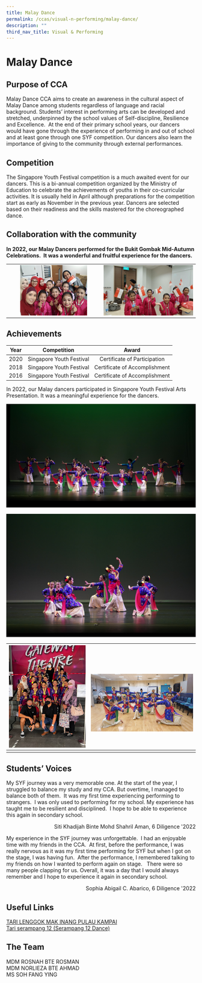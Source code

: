 ```yaml
---
title: Malay Dance
permalink: /ccas/visual-n-performing/malay-dance/
description: ""
third_nav_title: Visual & Performing
---
```

# Malay Dance

## Purpose of CCA

Malay Dance CCA aims to create an awareness in the cultural aspect of Malay Dance among students regardless of language and racial background. Students’ interest in performing arts can be developed and stretched, underpinned by the school values of Self-discipline, Resilience and Excellence.&nbsp; At the end of their primary school years, our dancers would have gone through the experience of performing in and out of school and at least gone through one SYF competition. Our dancers also learn the importance of giving to the community through external performances.

## Competition

The Singapore Youth Festival competition is a much awaited event for our dancers. This is a bi-annual competition organized by the Ministry of Education to celebrate the achievements of youths in their co-curricular activities. It is usually held in April although preparations for the competition start as early as November in the previous year. Dancers are selected based on their readiness and the skills mastered for the choreographed dance.



## Collaboration with the community

**In 2022, our Malay Dancers performed for the Bukit Gombak Mid-Autumn Celebrations.&nbsp; It was a wonderful and fruitful experience for the dancers.**

|   |   |
|:-:|:-:|
| <img src="/images/CCAs/Malay%20Dance/Malay%20Dance_11.jpg" style="width:75%"> |  ![](/images/CCAs/Malay%20Dance/Malay%20Dance_12.jpg)   |


## Achievements

| Year |                Competition                |             Award            |
|:----:|:-------------:|:------------------:|
| 2020 | Singapore Youth Festival  |                  Certificate of Participation            |
| 2018 | Singapore Youth Festival  |            Certificate of Accomplishment                  |
| 2016 |          Singapore Youth Festival         | Certificate of Accomplishment |

In 2022, our Malay dancers participated in Singapore Youth Festival Arts Presentation. It was a meaningful experience for the dancers.



![](/images/CCAs/Malay%20Dance/mld39-23.jpg) 

![](/images/CCAs/Malay%20Dance/mld39-27%20(1).jpg)  



![](/images/CCAs/Malay%20Dance/photo1.jpeg) | <br><br>![](/images/CCAs/Malay%20Dance/photo3.jpeg)
|:-:|:-:|
|   |   |

## Students’ Voices

My SYF journey was a very memorable one. At the start of the year, I struggled to balance my study and my CCA. But overtime, I managed to balance both of them.&nbsp; It was my first time experiencing performing to strangers.&nbsp; I was only used to performing for my school. My experience has taught me to be resilient and disciplined.&nbsp; I hope to be able to experience this again in secondary school.

<p style="text-align: right">Siti Khadijah Binte Mohd Shahril Aman, 6 Diligence '2022<br></p>

My experience in the SYF journey was unforgettable.&nbsp; I had an enjoyable time with my friends in the CCA.&nbsp; At first, before the performance, I was really nervous as it was my first time performing for SYF but when I got on the stage, I was having fun.&nbsp; After the performance, I remembered talking to my friends on how I wanted to perform again on stage. &nbsp; There were so many people clapping for us. Overall, it was a day that I would always remember and I hope to experience it again in secondary school.

<p style="text-align: right">Sophia Abigail C. Abarico, 6 Diligence '2022<br></p>

## Useful Links

<a href="https://www.youtube.com/watch?v=osXv2AAk1w4" target="_blank">TARI LENGGOK MAK INANG PULAU KAMPAI</a>   
<a href="https://www.youtube.com/watch?v=Rg1PUM0M0NI" target="_blank">Tari serampang 12 (Serampang 12 Dance)</a>

## The Team

MDM ROSNAH BTE ROSMAN<br>
MDM NORLIEZA BTE AHMAD<br>
MS SOH FANG YING